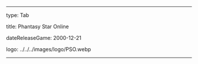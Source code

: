 ---

type: Tab

title:  Phantasy Star Online

dateReleaseGame: 2000-12-21

logo: ../../../images/logo/PSO.webp

---